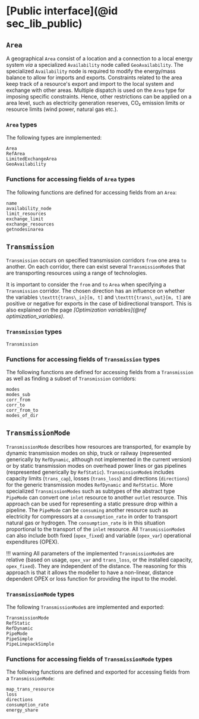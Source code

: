 # [Public interface](@id sec_lib_public)

## `Area`

A geographical `Area` consist of a location and a connection to a local energy system *via* a specialized `Availability` node called `GeoAvailability`.
The specialized `Availability` node is required to modify the energy/mass balance to allow for imports and exports.
Constraints related to the area keep track of a resource's export and import to the local system and exchange with other areas.
Multiple dispatch is used on the `Area` type for imposing specific constraints.
Hence, other restrictions can be applied on a area level, such as electricity generation reserves, CO₂ emission limits or resource limits (wind power, natural gas etc.).

### `Area` types

The following types are inmplemented:

```@docs
Area
RefArea
LimitedExchangeArea
GeoAvailability
```

### Functions for accessing fields of `Area` types

The following functions are defined for accessing fields from an `Area`:

```@docs
name
availability_node
limit_resources
exchange_limit
exchange_resources
getnodesinarea
```

## `Transmission`

`Transmission` occurs on specified transmission corridors `from` one area `to` another. On each corridor, there can exist several `TransmissionMode`s that are transporting resources using a range of technologies.

It is important to consider the `from` and `to` `Area` when specifying a `Transmission` corridor.
The chosen direction has an influence on whether the variables ``\texttt{trans\_in}[m, t]`` and ``\texttt{trans\_out}[m, t]`` are positive or negative for exports in the case of bidirectional transport.
This is also explained on the page *[Optimization variables](@ref optimization_variables)*.

### `Transmission` types

```@docs
Transmission
```

### Functions for accessing fields of `Transmission` types

The following functions are defined for accessing fields from a `Transmission` as well as finding a subset of `Transmission` corridors:

```@docs
modes
modes_sub
corr_from
corr_to
corr_from_to
modes_of_dir
```

## `TransmissionMode`

`TransmissionMode` describes how resources are transported, for example by dynamic transmission modes on ship, truck or railway (represented generically by `RefDynamic`, although not implemented in the current version) or by static transmission modes on overhead power lines or gas pipelines (respresented generically by `RefStatic`).
`TransmissionMode`s includes capacity limits (`trans_cap`), losses (`trans_loss`) and directions (`directions`) for the generic transmission modes `RefDynamic` and `RefStatic`.
More specialized `TransmissionModes` such as subtypes of the abstract type `PipeMode` can convert one `inlet` resource to another `outlet` resource.
This approach can be used for representing a static pressure drop within a pipeline.
The `PipeMode` can be `consuming` another resource such as electricity for compressors at a `consumption_rate` in order to transport natural gas or hydrogen.
The `consumption_rate` is in this situation proportional to the transport of the `inlet` resource.
All `TransmissionMode`s can also include both fixed (`opex_fixed`) and variable (`opex_var`) operational expenditures (OPEX).

!!! warning
    All parameters of the implemented `TransmissionMode`s are relative (based on usage, `opex_var` and `trans_loss`, or the installed capacity, `opex_fixed`).
    They are independent of the distance.
    The reasoning for this approach is that it allows the modeller to have a non-linear, distance dependent OPEX or loss function for providing the input to the model.

### `TransmissionMode` types

The following `TransmissionMode`s are implemented and exported:

```@docs
TransmissionMode
RefStatic
RefDynamic
PipeMode
PipeSimple
PipeLinepackSimple
```

### Functions for accessing fields of `TransmissionMode` types

The following functions are defined and exported for accessing fields from a `TransmissionMode`:

```@docs
map_trans_resource
loss
directions
consumption_rate
energy_share
```
